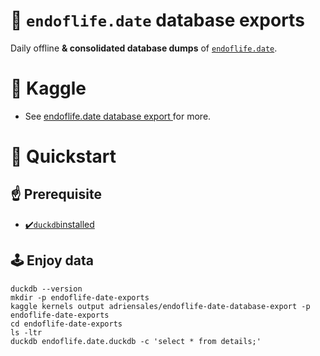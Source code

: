 # 🦆 `endoflife.date` database exports

Daily offline **& consolidated database dumps** of [`endoflife.date`](https://endoflife.date/).

# 🔖 Kaggle

- See [ endoflife.date database export ](https://www.kaggle.com/code/adriensales/endoflife-date-database-export/notebook) for more.

# 🚀 Quickstart

## ☝️ Prerequisite

- [✔️`duckdb`installed](https://duckdb.org/docs/installation/)

## 🕹️ Enjoy data

```shell
duckdb --version
mkdir -p endoflife-date-exports
kaggle kernels output adriensales/endoflife-date-database-export -p endoflife-date-exports
cd endoflife-date-exports
ls -ltr
duckdb endoflife.date.duckdb -c 'select * from details;'
```
